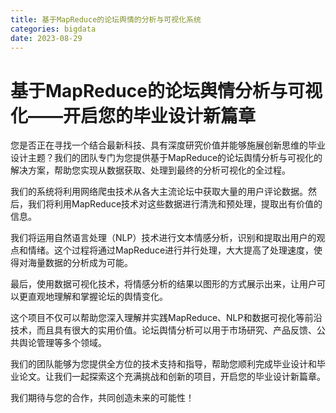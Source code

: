 ```yaml
---
title: 基于MapReduce的论坛舆情的分析与可视化系统
categories: bigdata
date: 2023-08-29
---
```


# 基于MapReduce的论坛舆情分析与可视化——开启您的毕业设计新篇章
您是否正在寻找一个结合最新科技、具有深度研究价值并能够施展创新思维的毕业设计主题？我们的团队专门为您提供基于MapReduce的论坛舆情分析与可视化的解决方案，帮助您实现从数据获取、处理到最终的分析可视化的全过程。

我们的系统将利用网络爬虫技术从各大主流论坛中获取大量的用户评论数据。然后，我们将利用MapReduce技术对这些数据进行清洗和预处理，提取出有价值的信息。

我们将运用自然语言处理（NLP）技术进行文本情感分析，识别和提取出用户的观点和情绪。这个过程将通过MapReduce进行并行处理，大大提高了处理速度，使得对海量数据的分析成为可能。

最后，使用数据可视化技术，将情感分析的结果以图形的方式展示出来，让用户可以更直观地理解和掌握论坛的舆情变化。

这个项目不仅可以帮助您深入理解并实践MapReduce、NLP和数据可视化等前沿技术，而且具有很大的实用价值。论坛舆情分析可以用于市场研究、产品反馈、公共舆论管理等多个领域。


我们的团队能够为您提供全方位的技术支持和指导，帮助您顺利完成毕业设计和毕业论文。让我们一起探索这个充满挑战和创新的项目，开启您的毕业设计新篇章。


我们期待与您的合作，共同创造未来的可能性！